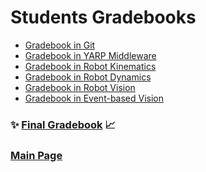 # Students Gradebooks

- [Gradebook in Git]()
- [Gradebook in YARP Middleware]()
- [Gradebook in Robot Kinematics]()
- [Gradebook in Robot Dynamics]()
- [Gradebook in Robot Vision]()
- [Gradebook in Event-based Vision]()

### :sparkles: [Final Gradebook](./final-gradebook.md) :chart_with_upwards_trend:

### [Main Page](./README.md)
